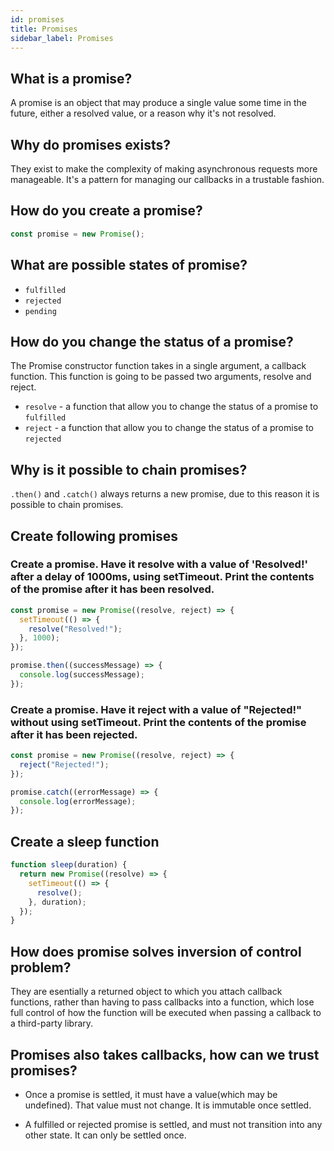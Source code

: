 ```yaml
---
id: promises
title: Promises
sidebar_label: Promises
---
```


## What is a promise?

A promise is an object that may produce a single value some time in the future, either a resolved value, or a reason why it's not resolved.

## Why do promises exists?

They exist to make the complexity of making asynchronous requests more manageable. It's a pattern for managing our callbacks in a trustable fashion.

## How do you create a promise?

```js
const promise = new Promise();
```

## What are possible states of promise?

- `fulfilled`
- `rejected`
- `pending`

## How do you change the status of a promise?

The Promise constructor function takes in a single argument, a callback function. This function is going to be passed two arguments, resolve and reject.

- `resolve` - a function that allow you to change the status of a promise to `fulfilled`
- `reject` - a function that allow you to change the status of a promise to `rejected`

## Why is it possible to chain promises?

`.then()` and `.catch()` always returns a new promise, due to this reason it is possible to chain promises.

## Create following promises

### Create a promise. Have it resolve with a value of 'Resolved!' after a delay of 1000ms, using setTimeout. Print the contents of the promise after it has been resolved.

```js
const promise = new Promise((resolve, reject) => {
  setTimeout(() => {
    resolve("Resolved!");
  }, 1000);
});

promise.then((successMessage) => {
  console.log(successMessage);
});
```

### Create a promise. Have it reject with a value of "Rejected!" without using setTimeout. Print the contents of the promise after it has been rejected.

```js
const promise = new Promise((resolve, reject) => {
  reject("Rejected!");
});

promise.catch((errorMessage) => {
  console.log(errorMessage);
});
```

## Create a sleep function

```js
function sleep(duration) {
  return new Promise((resolve) => {
    setTimeout(() => {
      resolve();
    }, duration);
  });
}
```

## How does promise solves inversion of control problem?

They are esentially a returned object to which you attach callback functions, rather than having to pass callbacks into a function, which lose full control of how the function will be executed when passing a callback to a third-party library.

## Promises also takes callbacks, how can we trust promises?

- Once a promise is settled, it must have a value(which may be undefined). That value must not change. It is immutable once settled.

- A fulfilled or rejected promise is settled, and must not transition into any other state. It can only be settled once.
